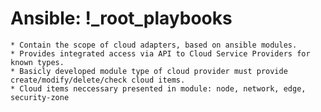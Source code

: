 # Ansible: !_root_playbooks

    * Contain the scope of cloud adapters, based on ansible modules.
    * Provides integrated access via API to Cloud Service Providers for known types.
    * Basicly developed module type of cloud provider must provide create/modify/delete/check cloud items.
    * Cloud items neccessary presented in module: node, network, edge, security-zone